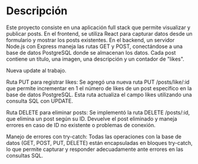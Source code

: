 # Descripción

Este proyecto consiste en una aplicación full stack que permite visualizar y publicar posts. En el frontend, se utiliza React para capturar datos desde un formulario y mostrar los posts existentes. En el backend, un servidor Node.js con Express maneja las rutas GET y POST, conectándose a una base de datos PostgreSQL donde se almacenan los datos. Cada post contiene un título, una imagen, una descripción y un contador de "likes".

Nueva update al trabajo.

Ruta PUT para registrar likes:
Se agregó una nueva ruta PUT /posts/like/:id que permite incrementar en 1 el número de likes de un post específico en la base de datos PostgreSQL. Esta ruta actualiza el campo likes utilizando una consulta SQL con UPDATE.

Ruta DELETE para eliminar posts:
Se implementó la ruta DELETE /posts/:id, que elimina un post según su ID. Devuelve el post eliminado y maneja errores en caso de ID no existente o problemas de conexión.

Manejo de errores con try-catch:
Todas las operaciones con la base de datos (GET, POST, PUT, DELETE) están encapsuladas en bloques try-catch, lo que permite capturar y responder adecuadamente ante errores en las consultas SQL.